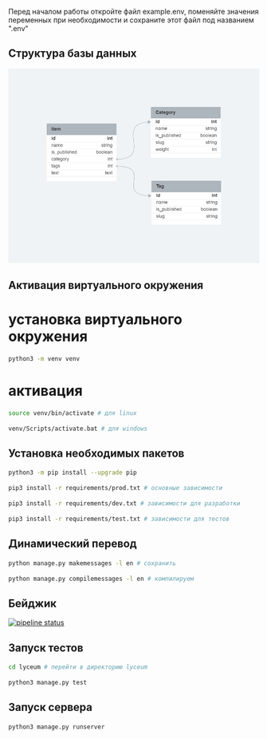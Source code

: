 Перед началом работы откройте файл example.env, поменяйте значения переменных
при необходимости и сохраните этот файл под названием ".env"

## Структура базы данных
![alt text](ER.jpg)

## Активация виртуального окружения
# установка виртуального окружения
```bash 
python3 -m venv venv 
```

# активация
```bash 
source venv/bin/activate # для linux
```
```bash 
venv/Scripts/activate.bat # для windows
```

## Установка необходимых пакетов
```bash
python3 -m pip install --upgrade pip
```
```bash
pip3 install -r requirements/prod.txt # основные зависимости
```
```bash
pip3 install -r requirements/dev.txt # зависимости для разработки
```
```bash
pip3 install -r requirements/test.txt # зависимости для тестов
```

## Динамический перевод
```bash
python manage.py makemessages -l en # сохранить
```
```bash
python manage.py compilemessages -l en # компилируем
```

## Бейджик
[![pipeline status](https://gitlab.crja72.ru/django/2024/spring/course/students/159819-treninasonya-course-1112/badges/main/pipeline.svg)](https://gitlab.crja72.ru/django/2024/spring/course/students/159819-treninasonya-course-1112/-/commits/main)

## Запуск тестов
```bash
cd lyceum # перейти в директорию lyceum
```
```bash
python3 manage.py test
```

## Запуск сервера
```bash
python3 manage.py runserver
```

